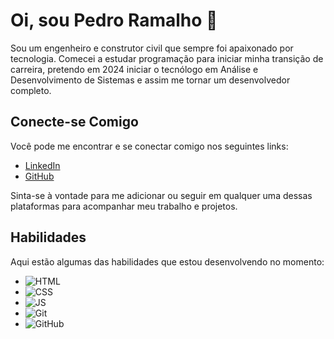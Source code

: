 # Oi, sou Pedro Ramalho 👋

Sou um engenheiro e construtor civil que sempre foi apaixonado por tecnologia. Comecei a estudar programação para iniciar minha transição de carreira, pretendo em 2024 iniciar o tecnólogo em Análise e Desenvolvimento de Sistemas e assim me tornar um desenvolvedor completo.

## Conecte-se Comigo

Você pode me encontrar e se conectar comigo nos seguintes links:

- [LinkedIn](https://www.linkedin.com/in/pedro-ramalho16/)
- [GitHub](https://github.com/pedroRamalh0)

Sinta-se à vontade para me adicionar ou seguir em qualquer uma dessas plataformas para acompanhar meu trabalho e projetos.

## Habilidades

Aqui estão algumas das habilidades que estou desenvolvendo no momento:

- ![HTML](https://img.shields.io/badge/HTML-red)
- ![CSS](https://img.shields.io/badge/CSS-blue)
- ![JS](https://img.shields.io/badge/JavaScript-yellow)
- ![Git](https://img.shields.io/badge/git-%23F05033.svg?style=for-the-badge&logo=git&logoColor=white) 
- ![GitHub](https://img.shields.io/badge/github-%23121011.svg?style=for-the-badge&logo=github&logoColor=white)
